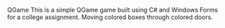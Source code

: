 QGame
This is a simple QGame game built using C# and Windows Forms for a college assignment. 
Moving colored boxes through colored doors. 
